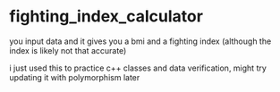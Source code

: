 # fighting_index_calculator
you input data and it gives you a bmi and a fighting index (although the index is likely not that accurate)

i just used this to practice c++ classes and data verification, might try updating it with polymorphism later
